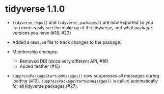 # tidyverse 1.1.0

* `tidyverse_deps()` and `tidyverse_packages()` are now exported so you can
  more easily see the make up of the tidyverse, and what package versions
  you have (#18, #23)

* Added a `NEWS.md` file to track changes to the package.

* Membership changes:
  
  * Removed DBI (since very different API, #16)
  * Added feather (#15)

* `suppressPackageStartupMessages()` now suppresses all messages during
   loading (#19). `suppressPackageStartupMessages()` is called automatically
   for all tidyverse packages (#27).
